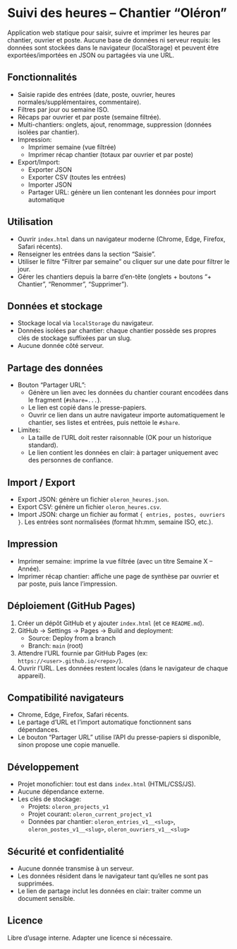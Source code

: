 # Suivi des heures – Chantier “Oléron”

Application web statique pour saisir, suivre et imprimer les heures par chantier, ouvrier et poste. Aucune base de données ni serveur requis: les données sont stockées dans le navigateur (localStorage) et peuvent être exportées/importées en JSON ou partagées via une URL.

## Fonctionnalités

- Saisie rapide des entrées (date, poste, ouvrier, heures normales/supplémentaires, commentaire).
- Filtres par jour ou semaine ISO.
- Récaps par ouvrier et par poste (semaine filtrée).
- Multi-chantiers: onglets, ajout, renommage, suppression (données isolées par chantier).
- Impression:
  - Imprimer semaine (vue filtrée)
  - Imprimer récap chantier (totaux par ouvrier et par poste)
- Export/Import:
  - Exporter JSON
  - Exporter CSV (toutes les entrées)
  - Importer JSON
  - Partager URL: génère un lien contenant les données pour import automatique

## Utilisation

- Ouvrir `index.html` dans un navigateur moderne (Chrome, Edge, Firefox, Safari récents).
- Renseigner les entrées dans la section “Saisie”.
- Utiliser le filtre “Filtrer par semaine” ou cliquer sur une date pour filtrer le jour.
- Gérer les chantiers depuis la barre d’en-tête (onglets + boutons “+ Chantier”, “Renommer”, “Supprimer”).

## Données et stockage

- Stockage local via `localStorage` du navigateur.
- Données isolées par chantier: chaque chantier possède ses propres clés de stockage suffixées par un slug.
- Aucune donnée côté serveur.

## Partage des données

- Bouton “Partager URL”:
  - Génère un lien avec les données du chantier courant encodées dans le fragment (`#share=...`).
  - Le lien est copié dans le presse-papiers.
  - Ouvrir ce lien dans un autre navigateur importe automatiquement le chantier, ses listes et entrées, puis nettoie le `#share`.
- Limites:
  - La taille de l’URL doit rester raisonnable (OK pour un historique standard).
  - Le lien contient les données en clair: à partager uniquement avec des personnes de confiance.

## Import / Export

- Export JSON: génère un fichier `oleron_heures.json`.
- Export CSV: génère un fichier `oleron_heures.csv`.
- Import JSON: charge un fichier au format `{ entries, postes, ouvriers }`. Les entrées sont normalisées (format hh:mm, semaine ISO, etc.).

## Impression

- Imprimer semaine: imprime la vue filtrée (avec un titre Semaine X – Année).
- Imprimer récap chantier: affiche une page de synthèse par ouvrier et par poste, puis lance l’impression.

## Déploiement (GitHub Pages)

1. Créer un dépôt GitHub et y ajouter `index.html` (et ce `README.md`).
2. GitHub → Settings → Pages → Build and deployment:
   - Source: Deploy from a branch
   - Branch: `main` (root)
3. Attendre l’URL fournie par GitHub Pages (ex: `https://<user>.github.io/<repo>/`).
4. Ouvrir l’URL. Les données restent locales (dans le navigateur de chaque appareil).

## Compatibilité navigateurs

- Chrome, Edge, Firefox, Safari récents.
- Le partage d’URL et l’import automatique fonctionnent sans dépendances.
- Le bouton “Partager URL” utilise l’API du presse-papiers si disponible, sinon propose une copie manuelle.

## Développement

- Projet monofichier: tout est dans `index.html` (HTML/CSS/JS).
- Aucune dépendance externe.
- Les clés de stockage:
  - Projets: `oleron_projects_v1`
  - Projet courant: `oleron_current_project_v1`
  - Données par chantier: `oleron_entries_v1__<slug>`, `oleron_postes_v1__<slug>`, `oleron_ouvriers_v1__<slug>`

## Sécurité et confidentialité

- Aucune donnée transmise à un serveur.
- Les données résident dans le navigateur tant qu’elles ne sont pas supprimées.
- Le lien de partage inclut les données en clair: traiter comme un document sensible.

## Licence

Libre d’usage interne. Adapter une licence si nécessaire.
